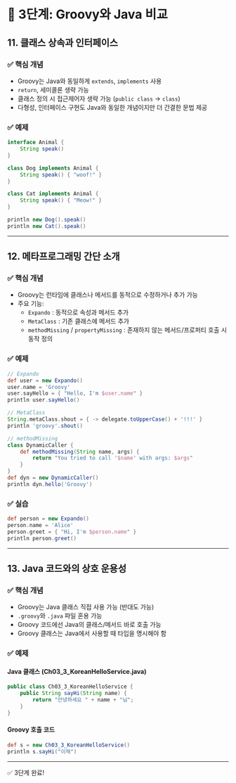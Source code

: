 # 📙 3단계: Groovy와 Java 비교

## 11. 클래스 상속과 인터페이스

### ✅ 핵심 개념
- Groovy는 Java와 동일하게 `extends`, `implements` 사용
- `return`, 세미콜론 생략 가능
- 클래스 정의 시 접근제어자 생략 가능 (`public class` → `class`)
- 다형성, 인터페이스 구현도 Java와 동일한 개념이지만 더 간결한 문법 제공

### ✅ 예제
```groovy
interface Animal {
    String speak()
}

class Dog implements Animal {
    String speak() { "woof!" }
}

class Cat implements Animal {
    String speak() { "Meow!" }
}

println new Dog().speak()
println new Cat().speak()
```

---

## 12. 메타프로그래밍 간단 소개

### ✅ 핵심 개념
- Groovy는 런타임에 클래스나 메서드를 동적으로 수정하거나 추가 가능
- 주요 기능:
  - `Expando` : 동적으로 속성과 메서드 추가
  - `MetaClass` : 기존 클래스에 메서드 추가
  - `methodMissing` / `propertyMissing` : 존재하지 않는 메서드/프로퍼티 호출 시 동작 정의

### ✅ 예제
```groovy
// Expando
def user = new Expando()
user.name = 'Groovy'
user.sayHello = { "Hello, I'm $user.name" }
println user.sayHello()

// MetaClass
String.metaClass.shout = { -> delegate.toUpperCase() + '!!!' }
println 'groovy'.shout()

// methodMissing
class DynamicCaller {
    def methodMissing(String name, args) {
        return "You tried to call '$name' with args: $args"
    }
}
def dyn = new DynamicCaller()
println dyn.hello('Groovy')
```

### ✅ 실습
```groovy
def person = new Expando()
person.name = 'Alice'
person.greet = { "Hi, I'm $person.name" }
println person.greet()
```

---

## 13. Java 코드와의 상호 운용성

### ✅ 핵심 개념
- Groovy는 Java 클래스 직접 사용 가능 (반대도 가능)
- `.groovy`와 `.java` 파일 혼용 가능
- Groovy 코드에선 Java의 클래스/메서드 바로 호출 가능
- Groovy 클래스는 Java에서 사용할 때 타입을 명시해야 함

### ✅ 예제

#### Java 클래스 (Ch03_3_KoreanHelloService.java)
```java
public class Ch03_3_KoreanHelloService {
    public String sayHi(String name) {
        return "안녕하세요 " + name + "님";
    }
}
```

#### Groovy 호출 코드
```groovy
def s = new Ch03_3_KoreanHelloService()
println s.sayHi("이채")
```

---

✅ 3단계 완료!